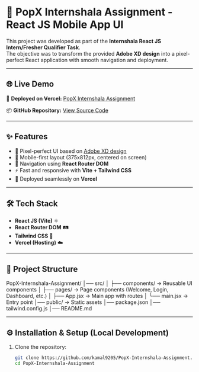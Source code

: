 # 📱 PopX Internshala Assignment - React JS Mobile App UI

This project was developed as part of the **Internshala React JS Intern/Fresher Qualifier Task**.  
The objective was to transform the provided **Adobe XD design** into a pixel-perfect React application with smooth navigation and deployment.

---

## 🌐 Live Demo
🔗 **Deployed on Vercel:** [PopX Internshala Assignment](https://popx-internshala-assignment.vercel.app)  

📦 **GitHub Repository:** [View Source Code](https://github.com/kamal9205/PopX-Internshala-Assignment.git)

---

## ✨ Features
- 🎨 Pixel-perfect UI based on [Adobe XD design](https://xd.adobe.com/view/b68eea25-003d-4a5d-8fdd-d463eeb20b32-e3dd)  
- 📱 Mobile-first layout (375x812px, centered on screen)  
- 🔀 Navigation using **React Router DOM**  
- ⚡ Fast and responsive with **Vite + Tailwind CSS**  
- 🚀 Deployed seamlessly on **Vercel**  

---

## 🛠️ Tech Stack
- **React JS (Vite)** ⚛️  
- **React Router DOM** 🛤️  
- **Tailwind CSS** 🎨  
- **Vercel (Hosting)** ☁️  

---

## 📂 Project Structure
PopX-Internshala-Assignment/
│── src/
│ ├── components/ → Reusable UI components
│ ├── pages/ → Page components (Welcome, Login, Dashboard, etc.)
│ ├── App.jsx → Main app with routes
│ └── main.jsx → Entry point
│── public/ → Static assets
│── package.json
│── tailwind.config.js
│── README.md


---

## ⚙️ Installation & Setup (Local Development)

1. Clone the repository:
   ```bash
   git clone https://github.com/kamal9205/PopX-Internshala-Assignment.git
   cd PopX-Internshala-Assignment
